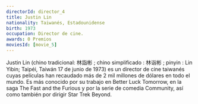 ```yaml
---
directorId: director_4
title: Justin Lin
nationality: Taiwanés, Estadounidense
birth: 1973
occupation: Director de cine.
awards: 0 Premios
moviesId: [movie_5]
---
```


Justin Lin (chino tradicional: 林詣彬 ; chino simplificado : 林诣彬 ; pinyin : Lin Yibin; Taipéi, Taiwán 17 de junio de 1973) es un director de cine taiwanés cuyas películas han recaudado más de 2 mil millones de dólares en todo el mundo. Es más conocido por su trabajo en Better Luck Tomorrow, en la saga The Fast and the Furious y por la serie de comedia Community, así como también por dirigir Star Trek Beyond.